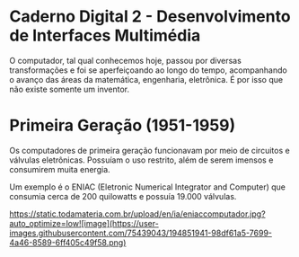 # Caderno Digital 2 - Desenvolvimento de Interfaces Multimédia

O computador, tal qual conhecemos hoje, passou por diversas transformações e foi se aperfeiçoando ao longo do tempo, acompanhando o avanço das áreas da matemática, engenharia, eletrônica. É por isso que não existe somente um inventor.


# Primeira Geração (1951-1959)

Os computadores de primeira geração funcionavam por meio de circuitos e válvulas eletrônicas. Possuíam o uso restrito, além de serem imensos e consumirem muita energia.

Um exemplo é o ENIAC (Eletronic Numerical Integrator and Computer) que consumia cerca de 200 quilowatts e possuía 19.000 válvulas.

https://static.todamateria.com.br/upload/en/ia/eniaccomputador.jpg?auto_optimize=low![image](https://user-images.githubusercontent.com/75439043/194851941-98df61a5-7699-4a46-8589-6ff405c49f58.png)
